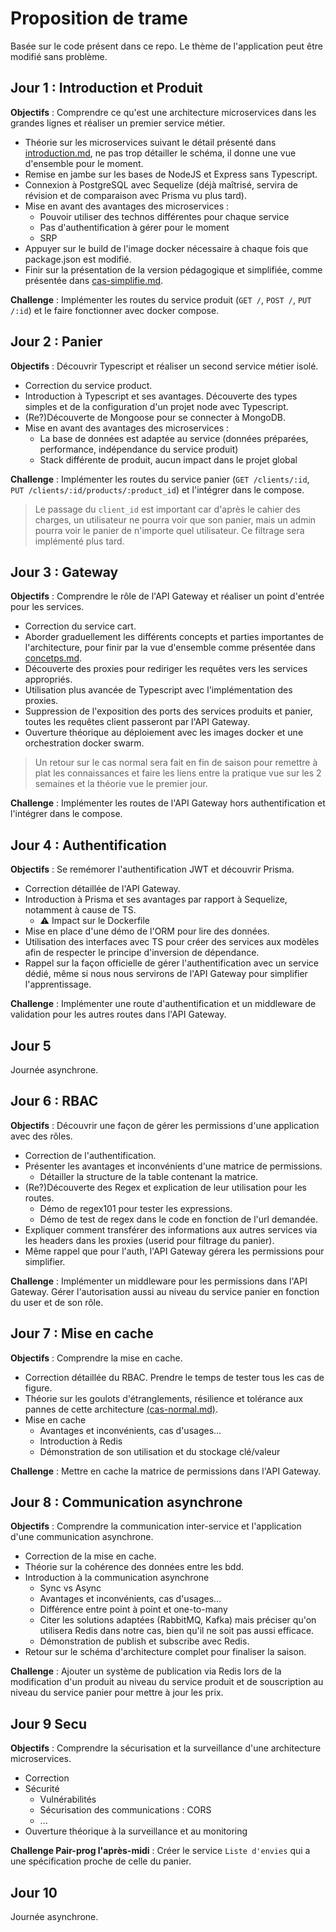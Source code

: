 # Proposition de trame

Basée sur le code présent dans ce repo. Le thème de l'application peut être modifié sans problème.

## Jour 1 : Introduction et Produit

**Objectifs** : Comprendre ce qu'est une architecture microservices dans les grandes lignes et réaliser un premier service métier.

* Théorie sur les microservices suivant le détail présenté dans [introduction.md](./docs/introduction.md), ne pas trop détailler le schéma, il donne une vue d'ensemble pour le moment.
* Remise en jambe sur les bases de NodeJS et Express sans Typescript.
* Connexion à PostgreSQL avec Sequelize (déjà maîtrisé, servira de révision et de comparaison avec Prisma vu plus tard).
* Mise en avant des avantages des microservices :
  * Pouvoir utiliser des technos différentes pour chaque service
  * Pas d'authentification à gérer pour le moment
  * SRP
* Appuyer sur le build de l'image docker nécessaire à chaque fois que package.json est modifié.
* Finir sur la présentation de la version pédagogique et simplifiée, comme présentée dans [cas-simplifie.md](./docs/cas-simplifie.md).

**Challenge** : Implémenter les routes du service produit (`GET /`, `POST /`, `PUT /:id`) et le faire fonctionner avec docker compose.

## Jour 2 : Panier

**Objectifs** : Découvrir Typescript et réaliser un second service métier isolé.

* Correction du service product.
* Introduction à Typescript et ses avantages. Découverte des types simples et de la configuration d'un projet node avec Typescript.
* (Re?)Découverte de Mongoose pour se connecter à MongoDB.
* Mise en avant des avantages des microservices :
  * La base de données est adaptée au service (données préparées, performance, indépendance du service produit)
  * Stack différente de produit, aucun impact dans le projet global

**Challenge** : Implémenter les routes du service panier (`GET /clients/:id`, `PUT /clients/:id/products/:product_id`) et l'intégrer dans le compose.

> Le passage du `client_id` est important car d'après le cahier des charges, un utilisateur ne pourra voir que son panier, mais un admin pourra voir le panier de n'importe quel utilisateur. Ce filtrage sera implémenté plus tard.

## Jour 3 : Gateway

**Objectifs** : Comprendre le rôle de l'API Gateway et réaliser un point d'entrée pour les services.

* Correction du service cart.
* Aborder graduellement les différents concepts et parties importantes de l'architecture, pour finir par la vue d'ensemble comme présentée dans [concetps.md](./docs/concepts.md).
* Découverte des proxies pour rediriger les requêtes vers les services appropriés.
* Utilisation plus avancée de Typescript avec l'implémentation des proxies.
* Suppression de l'exposition des ports des services produits et panier, toutes les requêtes client passeront par l'API Gateway.
* Ouverture théorique au déploiement avec les images docker et une orchestration docker swarm.

> Un retour sur le cas normal sera fait en fin de saison pour remettre à plat les connaissances et faire les liens entre la pratique vue sur les 2 semaines et la théorie vue le premier jour.

**Challenge** : Implémenter les routes de l'API Gateway hors authentification et l'intégrer dans le compose.

## Jour 4 : Authentification

**Objectifs** : Se remémorer l'authentification JWT et découvrir Prisma.

* Correction détaillée de l'API Gateway.
* Introduction à Prisma et ses avantages par rapport à Sequelize, notamment à cause de TS.
  * :warning: Impact sur le Dockerfile
* Mise en place d'une démo de l'ORM pour lire des données.
* Utilisation des interfaces avec TS pour créer des services aux modèles afin de respecter le principe d'inversion de dépendance.
* Rappel sur la façon officielle de gérer l'authentification avec un service dédié, même si nous nous servirons de l'API Gateway pour simplifier l'apprentissage.

**Challenge** : Implémenter une route d'authentification et un middleware de validation pour les autres routes dans l'API Gateway.

## Jour 5

Journée asynchrone.

## Jour 6 : RBAC

**Objectifs** : Découvrir une façon de gérer les permissions d'une application avec des rôles.

* Correction de l'authentification.
* Présenter les avantages et inconvénients d'une matrice de permissions.
  * Détailler la structure de la table contenant la matrice.
* (Re?)Découverte des Regex et explication de leur utilisation pour les routes.
  * Démo de regex101 pour tester les expressions.
  * Démo de test de regex dans le code en fonction de l'url demandée.
* Expliquer comment transférer des informations aux autres services via les headers dans les proxies (userid pour filtrage du panier).
* Même rappel que pour l'auth, l'API Gateway gérera les permissions pour simplifier.

**Challenge** : Implémenter un middleware pour les permissions dans l'API Gateway. Gérer l'autorisation aussi au niveau du service panier en fonction du user et de son rôle.

## Jour 7 : Mise en cache

**Objectifs** : Comprendre la mise en cache.

* Correction détaillée du RBAC. Prendre le temps de tester tous les cas de figure.
* Théorie sur les goulots d'étranglements, résilience et tolérance aux pannes de cette architecture [(cas-normal.md)](./docs/cas-normal.md).
* Mise en cache
  * Avantages et inconvénients, cas d'usages...
  * Introduction à Redis
  * Démonstration de son utilisation et du stockage clé/valeur

**Challenge** : Mettre en cache la matrice de permissions dans l'API Gateway.

## Jour 8 : Communication asynchrone

**Objectifs** : Comprendre la communication inter-service et l'application d'une communication asynchrone.

* Correction de la mise en cache.
* Théorie sur la cohérence des données entre les bdd.
* Introduction à la communication asynchrone
  * Sync vs Async
  * Avantages et inconvénients, cas d'usages...
  * Différence entre point à point et one-to-many
  * Citer les solutions adaptées (RabbitMQ, Kafka) mais préciser qu'on utilisera Redis dans notre cas, bien qu'il ne soit pas aussi efficace.
  * Démonstration de publish et subscribe avec Redis.
* Retour sur le schéma d'architecture complet pour finaliser la saison.

**Challenge** : Ajouter un système de publication via Redis lors de la modification d'un produit au niveau du service produit et de souscription au niveau du service panier pour mettre à jour les prix.

## Jour 9 Secu

**Objectifs** : Comprendre la sécurisation et la surveillance d'une architecture microservices.

* Correction
* Sécurité
  * Vulnérabilités
  * Sécurisation des communications : CORS
  * ...
* Ouverture théorique à la surveillance et au monitoring

**Challenge Pair-prog l'après-midi** : Créer le service `Liste d'envies` qui a une spécification proche de celle du panier.

## Jour 10

Journée asynchrone.
